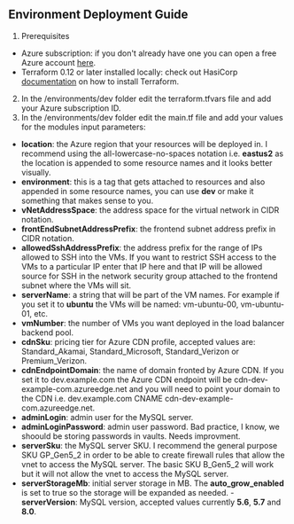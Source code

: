 ## Environment Deployment Guide

1. Prerequisites
- Azure subscription: if you don't already have one you can open a free Azure account [here](https://azure.microsoft.com/free).
- Terraform 0.12 or later installed locally: check out HasiCorp [documentation](https://learn.hashicorp.com/terraform/azure/install) on how to install Terraform.

2. In the /environments/dev folder edit the terraform.tfvars file and add your Azure subscription ID.
3. In the /environments/dev folder edit the main.tf file and add your values for the modules input parameters:
- **location**: the Azure region that your resources will be deployed in. I recommend using the all-lowercase-no-spaces notation i.e. **eastus2** as the location is appended to some resource names and it looks better visually.
- **environment**: this is a tag that gets attached to resources and also appended in some resource names, you can use **dev** or make it something that makes sense to you.
- **vNetAddressSpace**: the address space for the virtual network in CIDR notation.
- **frontEndSubnetAddressPrefix**: the frontend subnet address prefix in CIDR notation.
- **allowedSshAddressPrefix**: the address prefix for the range of IPs allowed to SSH into the VMs. If you want to restrict SSH access to the VMs to a particular IP enter that IP here and that IP will be allowed source for SSH in the network security group attached to the frontend subnet where the VMs will sit.
- **serverName**: a string that will be part of the VM names. For example if you set it to **ubuntu** the VMs will be named: vm-ubuntu-00, vm-ubuntu-01, etc.
- **vmNumber**: the number of VMs you want deployed in the load balancer backend pool.
- **cdnSku**: pricing tier for Azure CDN profile, accepted values are: Standard_Akamai, Standard_Microsoft, Standard_Verizon or Premium_Verizon.
- **cdnEndpointDomain**: the name of domain fronted by Azure CDN. If you set it to dev.example.com the Azure CDN endpoint will be cdn-dev-example-com.azureedge.net and you will need to point your domain to the CDN i.e. dev.example.com CNAME cdn-dev-example-com.azureedge.net.
- **adminLogin**: admin user for the MySQL server.
- **adminLoginPassword**: admin user password. Bad practice, I know, we shoould be storing passwords in vaults. Needs improvment.
- **serverSku**: the MySQL server SKU. I recommend the general purpose SKU GP_Gen5_2 in order to be able to create firewall rules that allow the vnet to access the MySQL server. The basic SKU B_Gen5_2 will work but it will not allow the vnet to access the MySQL server.
- **serverStorageMb**: initial server storage in MB. The **auto_grow_enabled** is set to true so the storage will be expanded as needed.
-**serverVersion**: MySQL version, accepted values currently **5.6**, **5.7** and **8.0**.
